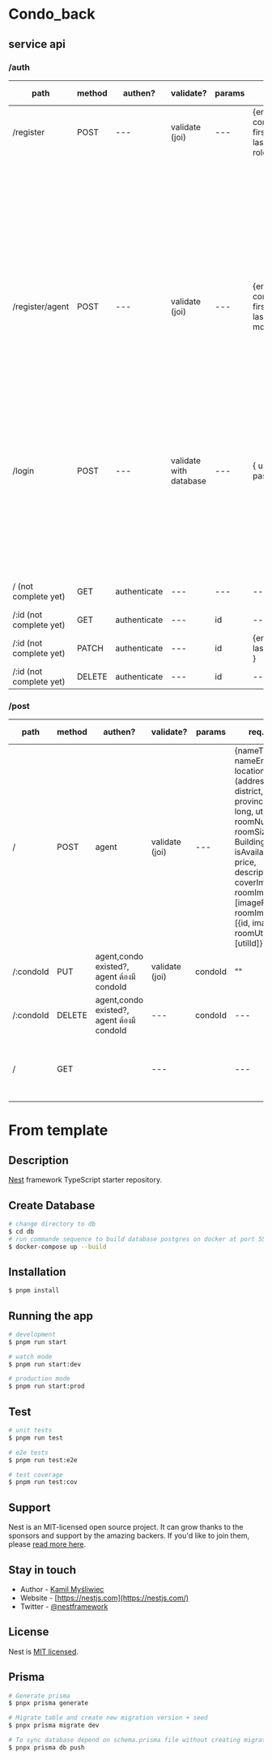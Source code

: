 # Condo_back

## service api

### /auth

| path                    | method | authen?      | validate?              | params | req.body                                                                     | status code | res                                                            | remark                         |
| ----------------------- | ------ | ------------ | ---------------------- | ------ | ---------------------------------------------------------------------------- | ----------- | -------------------------------------------------------------- | ------------------------------ |
| /register               | POST   | ---          | validate (joi)         | ---    | {email, password, confirmPassword, firstName, lastName, email, role}         | 200         | {token}                                                        | token = {user}                 |
|                         |        |              |                        |        |                                                                              | 403         | {message: "EMAIL_IN_USE", ref: "403_FORBIDDEN"}                |                                |
|                         |        |              |                        |        |                                                                              | 403         | {message: "MOBILE_IN_USE", ref: "403_FORBIDDEN"}               |                                |
|                         |        |              |                        |        |                                                                              | 403         | {message: "USERNAME_IN_USE", ref: "403_FORBIDDEN"}             |                                |
| /register/agent         | POST   | ---          | validate (joi)         | ---    | {email, password, confirmPassword, firstName, lastName, email, mobile, role} | 200         | {token}                                                        | token = {user}                 |
|                         |        |              |                        |        |                                                                              | 403         | {message: "EMAIL_IN_USE", ref: "403_FORBIDDEN"}                |                                |
|                         |        |              |                        |        |                                                                              | 403         | {message: "MOBILE_IN_USE", ref: "403_FORBIDDEN"}               |                                |
|                         |        |              |                        |        |                                                                              | 403         | {message: "USERNAME_IN_USE", ref: "403_FORBIDDEN"}             |                                |
| /login                  | POST   | ---          | validate with database | ---    | { username, password }                                                       | 200         | {token}                                                        | token = {user}                 |
|                         |        |              |                        |        |                                                                              | 400         | {message: "username or password is wrong", ref: "WRONG_INPUT"} | not found username in database |
|                         |        |              |                        |        |                                                                              | 400         | {message: "username or password is wrong", ref: "WRONG_INPUT"} | password not match in database |
| / (not complete yet)    | GET    | authenticate | ---                    | ---    | ---                                                                          | 200         | {users}                                                        | get all users data             |
| /:id (not complete yet) | GET    | authenticate | ---                    | id     | ---                                                                          | 200         | {user}                                                         | get user data by id            |
| /:id (not complete yet) | PATCH  | authenticate | ---                    | id     | {email, firstName, lastName, mobile }                                        | 200         | {user}                                                         |                                |
| /:id (not complete yet) | DELETE | authenticate | ---                    | id     | ---                                                                          | 200         | ---                                                            |                                |

### /post

| path      | method | authen?                                    | validate?      | params  | req.body                                                                                                                                                                                                                                              | status code | res                                                                   | remark |
| --------- | ------ | ------------------------------------------ | -------------- | ------- | ----------------------------------------------------------------------------------------------------------------------------------------------------------------------------------------------------------------------------------------------------- | ----------- | --------------------------------------------------------------------- | ------ |
| /         | POST   | agent                                      | validate (joi) | ---     | {nameTh, nameEn, location (address), district, province, lat, long, utilities, roomNumber, roomSize, Floor, Building, isAvailable, price, description, coverImage, roomImages: [imageFiles], roomImagesList: [{id, image?}], roomUtilsList: [utilId]} | 201         | {req.body}                                                            |        |
| /:condoId | PUT    | agent,condo existed?, agent ต้องมี condoId | validate (joi) | condoId | ""                                                                                                                                                                                                                                                    | 200         | {req.body}                                                            |        |
| /:condoId | DELETE | agent,condo existed?, agent ต้องมี condoId | ---            | condoId | ---                                                                                                                                                                                                                                                   | 204         |                                                                       |        |
| /         | GET    |                                            | ---            |         | ---                                                                                                                                                                                                                                                   | 204         | {posts:[ post {user, room: {condo, roomImages, roomUtils: {util}}}] } |        |

# From template

## Description

[Nest](https://github.com/nestjs/nest) framework TypeScript starter repository.

## Create Database

```bash
# change directory to db
$ cd db
# run commande sequence to build database postgres on docker at port 5555
$ docker-compose up --build
```

## Installation

```bash
$ pnpm install
```

## Running the app

```bash
# development
$ pnpm run start

# watch mode
$ pnpm run start:dev

# production mode
$ pnpm run start:prod
```

## Test

```bash
# unit tests
$ pnpm run test

# e2e tests
$ pnpm run test:e2e

# test coverage
$ pnpm run test:cov
```

## Support

Nest is an MIT-licensed open source project. It can grow thanks to the sponsors and support by the amazing backers. If you'd like to join them, please [read more here](https://docs.nestjs.com/support).

## Stay in touch

-   Author - [Kamil Myśliwiec](https://kamilmysliwiec.com)
-   Website - [https://nestjs.com](https://nestjs.com/)
-   Twitter - [@nestframework](https://twitter.com/nestframework)

## License

Nest is [MIT licensed](LICENSE).

## Prisma

```bash
# Generate prisma
$ pnpx prisma generate

# Migrate table and create new migration version + seed
$ pnpx prisma migrate dev

# To sync database depend on schema.prisma file without creating migration version
$ pnpx prisma db push
```
